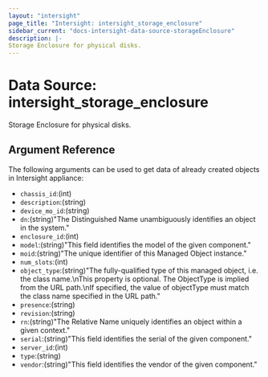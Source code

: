 ```yaml
---
layout: "intersight"
page_title: "Intersight: intersight_storage_enclosure"
sidebar_current: "docs-intersight-data-source-storageEnclosure"
description: |-
Storage Enclosure for physical disks.
---
```


# Data Source: intersight_storage_enclosure
Storage Enclosure for physical disks.
## Argument Reference
The following arguments can be used to get data of already created objects in Intersight appliance:
* `chassis_id`:(int)
* `description`:(string)
* `device_mo_id`:(string)
* `dn`:(string)"The Distinguished Name unambiguously identifies an object in the system."
* `enclosure_id`:(int)
* `model`:(string)"This field identifies the model of the given component."
* `moid`:(string)"The unique identifier of this Managed Object instance."
* `num_slots`:(int)
* `object_type`:(string)"The fully-qualified type of this managed object, i.e. the class name.\nThis property is optional. The ObjectType is implied from the URL path.\nIf specified, the value of objectType must match the class name specified in the URL path."
* `presence`:(string)
* `revision`:(string)
* `rn`:(string)"The Relative Name uniquely identifies an object within a given context."
* `serial`:(string)"This field identifies the serial of the given component."
* `server_id`:(int)
* `type`:(string)
* `vendor`:(string)"This field identifies the vendor of the given component."
